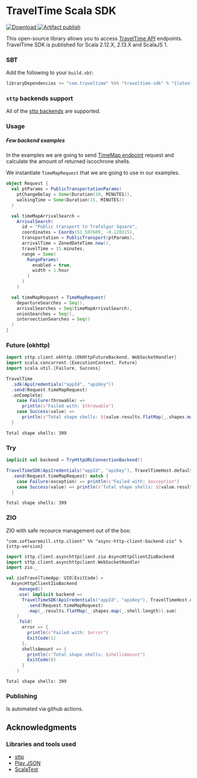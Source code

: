 # TravelTime Scala SDK
[ ![Download](https://api.bintray.com/packages/traveltime/maven/traveltime-sdk/images/download.svg) ](https://bintray.com/traveltime/maven/traveltime-sdk/_latestVersion)
[![Artifact publish](https://github.com/traveltime-dev/traveltime-sdk-scala/actions/workflows/publish-artifact.yaml/badge.svg?branch=master)](https://github.com/traveltime-dev/traveltime-sdk-scala/actions/workflows/publish-artifact.yaml)

This open-source library allows you to access [TravelTime API](http://docs.traveltime.com/overview/introduction) endpoints. TravelTime SDK is published for Scala 2.12.X, 2.13.X and ScalaJS 1.

### SBT

Add the following to your `build.sbt`:

```scala
libraryDependencies += "com.traveltime" %%% "traveltime-sdk" % "{latest-version}"
```

### `sttp` backends support
All of the [sttp backends](https://sttp.softwaremill.com/en/latest/backends/summary.html) are supported.

### Usage
##### Few backend examples

In the examples we are going to send [TimeMap endpoint](http://docs.traveltimeplatform.com/reference/time-map/) request and calculate the amount of returned iscochrone shells.

We instantiate `TimeMapRequest` that we are going to use in our examples.

```scala
object Request {
  val ptParams = PublicTransportationParams(
    ptChangeDelay = Some(Duration(10, MINUTES)),
    walkingTime = Some(Duration(15, MINUTES))
  )

  val timeMapArrivalSearch =
    ArrivalSearch(
      id = "Public transport to Trafalgar Square",
      coordinates = Coords(51.507609, -0.128315),
      transportation = PublicTransport(ptParams),
      arrivalTime = ZonedDateTime.now(),
      travelTime = 15.minutes,
      range = Some(
        RangeParams(
          enabled = true,
          width = 1.hour
        )
      )
    )

  val timeMapRequest = TimeMapRequest(
    departureSearches = Seq(),
    arrivalSearches = Seq(timeMapArrivalSearch),
    unionSearches = Seq(),
    intersectionSearches = Seq()
  )
}
```

### Future (okhttp)
```scala
import sttp.client.okhttp.{OkHttpFutureBackend, WebSocketHandler}
import scala.concurrent.{ExecutionContext, Future}
import scala.util.{Failure, Success}

TravelTime
  .sdk(ApiCredentials("appId", "apiKey"))
  .send(Request.timeMapRequest)
  .onComplete{
    case Failure(throwable) =>
      println(s"Failed with: $throwable")
    case Success(value) =>
      println(s"Total shape shells: ${value.results.flatMap(_.shapes.map(_.shell.length)).sum}")
  }
```
```
Total shape shells: 399
```

### Try
```scala
implicit val backend = TryHttpURLConnectionBackend()

TravelTimeSDK(ApiCredentials("appId", "apiKey"), TravelTimeHost.defaultHost)
  .send(Request.timeMapRequest) match {
    case Failure(exception) => println(s"Failed with: $exception")
    case Success(value) => println(s"Total shape shells: ${value.results.flatMap(_.shapes.map(_.shell.length)).sum}")
  }
```
```
Total shape shells: 399
```

### ZIO
ZIO with safe recource management out of the box:
```
"com.softwaremill.sttp.client" %% "async-http-client-backend-zio" % {sttp-version}
```
```scala
import sttp.client.asynchttpclient.zio.AsyncHttpClientZioBackend
import sttp.client.asynchttpclient.WebSocketHandler
import zio._

val zioTravelTimeApp: UIO[ExitCode] =
  AsyncHttpClientZioBackend
    .managed()
    .use( implicit backend =>
      TravelTimeSDK(ApiCredentials("appId", "apiKey"), TravelTimeHost.defaultHost)
        .send(Request.timeMapRequest)
        .map(_.results.flatMap(_.shapes.map(_.shell.length)).sum)
    )
    .fold(
      error => {
        println(s"Failed with: $error")
        ExitCode(1)
      },
      shellsAmount => {
        println(s"Total shape shells: $shellsAmount")
        ExitCode(0)
      }
    )
```
```
Total shape shells: 399
```

### Publishing
Is automated via github actions.

## Acknowledgments

### Libraries and tools used
* [sttp](https://github.com/softwaremill/sttp)
* [Play JSON](https://github.com/playframework/play-json)
* [ScalaTest](http://www.scalatest.org/)
